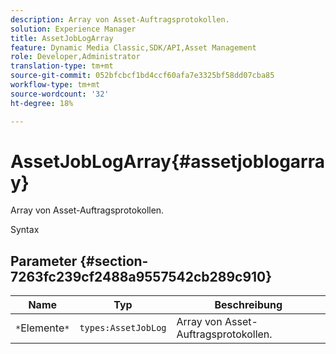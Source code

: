 ```yaml
---
description: Array von Asset-Auftragsprotokollen.
solution: Experience Manager
title: AssetJobLogArray
feature: Dynamic Media Classic,SDK/API,Asset Management
role: Developer,Administrator
translation-type: tm+mt
source-git-commit: 052bfcbcf1bd4ccf60afa7e3325bf58dd07cba85
workflow-type: tm+mt
source-wordcount: '32'
ht-degree: 18%

---
```



# AssetJobLogArray{#assetjoblogarray}

Array von Asset-Auftragsprotokollen.

Syntax

## Parameter {#section-7263fc239cf2488a9557542cb289c910}

| Name | Typ | Beschreibung |
|---|---|---|
| `*`Elemente`*` | `types:AssetJobLog` | Array von Asset-Auftragsprotokollen. |

